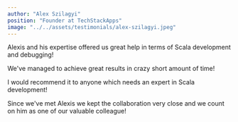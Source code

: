 ```yaml
---
author: "Alex Szilagyi"
position: "Founder at TechStackApps"
image: "../../assets/testimonials/alex-szilagyi.jpeg"
---
```


Alexis and his expertise offered us great help in terms of Scala development and debugging!

We've managed to achieve great results in crazy short amount of time!

I would recommend it to anyone which needs an expert in Scala development!

Since we've met Alexis we kept the collaboration very close and we count on him as one of our valuable colleague!